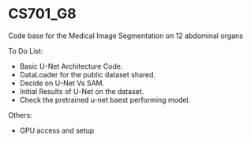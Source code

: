 # CS701_G8
Code base for the Medical Image Segmentation on 12 abdominal organs


To Do List: 
- Basic U-Net Architecture Code.
- DataLoader for the public dataset shared.
- Decide on U-Net Vs SAM.
- Initial Results of U-Net on the dataset.
- Check the pretrained u-net baest performing model.

Others: 
- GPU access and setup
